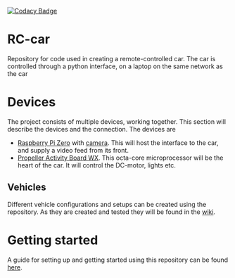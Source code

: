[![Codacy Badge](https://app.codacy.com/project/badge/Grade/6e5bb01af8bd4b939eaf68b096ddbc98)](https://app.codacy.com/gh/Ernstsen/RC-car/dashboard?utm_source=gh&utm_medium=referral&utm_content=&utm_campaign=Badge_grade)
# RC-car

Repository for code used in creating a remote-controlled car. The car is controlled through a python interface, on a
laptop on the same network as the car

# Devices

The project consists of multiple devices, working together. This section will describe the devices and the connection.
The devices are

- [Raspberry Pi Zero](https://thepihut.com/collections/raspberry-pi-kits-and-bundles/products/raspberry-pi-zero-essential-kit)
  with [camera](https://www.raspberrypi.org/products/camera-module-v2/). This will host the interface to the car, and
  supply a video feed from its front.
- [Propeller Activity Board WX](https://www.parallax.com/product/propeller-activity-board-wx/). This octa-core
  microprocessor will be the heart of the car. It will control the DC-motor, lights etc.

## Vehicles

Different vehicle configurations and setups can be created using the repository. As they are created and tested they
will be found in the [wiki](https://github.com/Ernstsen/RC-car/wiki).

# Getting started

A guide for setting up and getting started using this repository can be
found [here](https://github.com/Ernstsen/RC-car/wiki/Setup).

